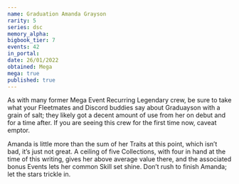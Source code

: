 ```yaml
---
name: Graduation Amanda Grayson
rarity: 5
series: dsc
memory_alpha:
bigbook_tier: 7
events: 42
in_portal:
date: 26/01/2022
obtained: Mega
mega: true
published: true
---
```


As with many former Mega Event Recurring Legendary crew, be sure to take what your Fleetmates and Discord buddies say about Graduayson with a grain of salt; they likely got a decent amount of use from her on debut and for a time after. If you are seeing this crew for the first time now, caveat emptor. 

Amanda is little more than the sum of her Traits at this point, which isn’t bad, it’s just not great. A ceiling of five Collections, with four in hand at the time of this writing, gives her above average value there, and the associated bonus Events lets her common Skill set shine. Don’t rush to finish Amanda; let the stars trickle in.
